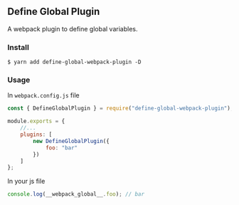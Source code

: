 ## Define Global Plugin

A webpack plugin to define global variables.

### Install

```
$ yarn add define-global-webpack-plugin -D
```

### Usage

In `webpack.config.js` file

```js
const { DefineGlobalPlugin } = require("define-global-webpack-plugin");

module.exports = {
	//...
	plugins: [
		new DefineGlobalPlugin({
			foo: "bar"
		})
	]
};
```

In your js file

```js
console.log(__webpack_global__.foo); // bar
```
